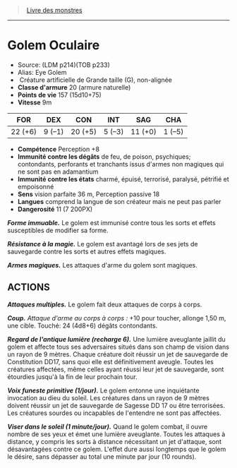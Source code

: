 ﻿> [Livre des monstres](tome_of_beasts.md)

---

# Golem Oculaire

- Source: (LDM p214)(TOB p233)
- Alias: Eye Golem
-  Créature artificielle de Grande taille (G), non-alignée
- **Classe d'armure** 20 (armure naturelle)
- **Points de vie** 157 (15d10+75)
- **Vitesse** 9m

|FOR|DEX|CON|INT|SAG|CHA|
|---|---|---|---|---|---|
|22 (+6)|9 (–1)|20 (+5)|5 (–3)|11 (+0)|1 (–5)|

- **Compétence** Perception +8
- **Immunité contre les dégâts** de feu, de poison, psychiques; contondants, perforants et tranchants issus d'armes non magiques qui ne sont pas en adamantium
- **Immunité contre les états** charmé, épuisé, terrorisé, paralysé, pétrifié et empoisonné
- **Sens** vision parfaite 36 m, Perception passive 18
- **Langues** comprend la langue de son créateur mais ne peut pas parler
- **Dangerosité** 11 (7 200PX)

**_Forme immuable._** Le golem est immunisé contre tous les sorts et effets susceptibles de modifier sa forme.

**_Résistance à la magie._** Le golem est avantagé lors de ses jets de sauvegarde contre les sorts et autres effets magiques.

**_Armes magiques._** Les attaques d'arme du golem sont magiques.

## ACTIONS

**_Attaques multiples._** Le golem fait deux attaques de corps à corps.

**_Coup._** _Attaque d'arme au corps à corps :_ +10 pour toucher, allonge 1,50 m, une cible. Touché: 24 (4d8+6) dégâts contondants.

**_Regard de l'antique lumière (recharge 6)._** Une lumière aveuglante jaillit du golem et affecte tous ses adversaires situés dans son champ de vision dans un rayon de 9 mètres. Chaque créature doit réussir un jet de sauvegarde de Constitution DD17, sans quoi elle est définitivement aveugle. Toutes les créatures affectées, même celles ayant réussi leur jet de sauvegarde, sont étourdies jusqu'à la fin de leur prochain tour.

**_Voix funeste primitive (1/jour)._** Le golem entonne une inquiétante invocation au dieu du soleil. Les créatures dans un rayon de 9 mètres doivent réussir un jet de sauvegarde de Sagesse DD 17 ou être terrorisées. Les créatures sourdes ou incapables de l'entendre ne sont pas affectées.

**_Viser dans le soleil (1 minute/jour)._** Quand le golem combat, il ouvre nombre de ses yeux et émet une lumière aveuglante. Toutes les attaques à distance, y compris les sorts à distance nécessitant un jet d'attaque, sont désavantagées contre ce golem. L'effet dure aussi longtemps que le golem le désire, sans dépasser au total une minute par jour (10 rounds).

